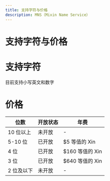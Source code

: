 ```yaml
---
title: 支持字符与价格
description: MNS（Mixin Name Service）
---
```


# 支持字符与价格

# 支持字符

目前支持小写英文和数字

# 价格

| 位数       | 开放状态 | 年费            |
| ---------- | -------- | --------------- |
| 10 位以上  | 未开放   | -               |
| 5-10 位    | 已开放   | $5 等值的 Xin   |
| 4 位       | 已开放   | $160 等值的 Xin |
| 3 位       | 已开放   | $640 等值的 Xin |
| 2 位及以下 | 未开放   | -               |
